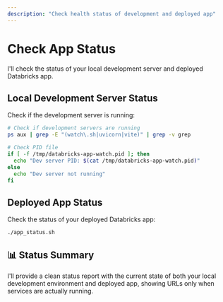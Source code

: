 ```yaml
---
description: "Check health status of development and deployed app"
---
```


# Check App Status

I'll check the status of your local development server and deployed Databricks app.

## Local Development Server Status

Check if the development server is running:

```bash
# Check if development servers are running
ps aux | grep -E "(watch\.sh|uvicorn|vite)" | grep -v grep

# Check PID file
if [ -f /tmp/databricks-app-watch.pid ]; then
  echo "Dev server PID: $(cat /tmp/databricks-app-watch.pid)"
else
  echo "Dev server not running"
fi
```

## Deployed App Status

Check the status of your deployed Databricks app:

```bash
./app_status.sh
```

## 📊 Status Summary

I'll provide a clean status report with the current state of both your local development environment and deployed app, showing URLs only when services are actually running.